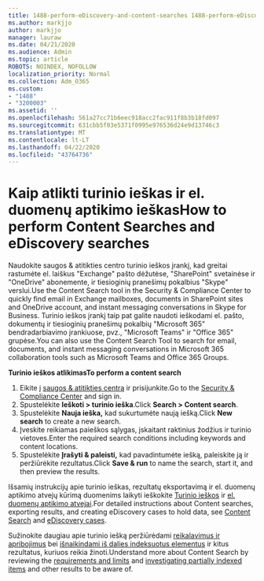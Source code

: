 ```yaml
---
title: 1488-perform-eDiscovery-and-content-searches 1488-perform-eDiscovery-and-content-searches 1488-perform-eDiscovery-and-content-searches 14
ms.author: markjjo
author: markjjo
manager: lauraw
ms.date: 04/21/2020
ms.audience: Admin
ms.topic: article
ROBOTS: NOINDEX, NOFOLLOW
localization_priority: Normal
ms.collection: Adm_O365
ms.custom:
- "1488"
- "3200003"
ms.assetid: ''
ms.openlocfilehash: 561a27cc71b6eec918acc2fac911f8b3b18fd097
ms.sourcegitcommit: 631cbb5f03e5371f0995e976536d24e9d13746c3
ms.translationtype: MT
ms.contentlocale: lt-LT
ms.lasthandoff: 04/22/2020
ms.locfileid: "43764736"
---
```

# <a name="how-to-perform-content-searches-and-ediscovery-searches"></a><span data-ttu-id="a7955-102">Kaip atlikti turinio ieškas ir el. duomenų aptikimo ieškas</span><span class="sxs-lookup"><span data-stu-id="a7955-102">How to perform Content Searches and eDiscovery searches</span></span>

<span data-ttu-id="a7955-103">Naudokite saugos & atitikties centro turinio ieškos įrankį, kad greitai rastumėte el. laiškus "Exchange" pašto dėžutėse, "SharePoint" svetainėse ir "OneDrive" abonemente, ir tiesioginių pranešimų pokalbius "Skype" verslui.</span><span class="sxs-lookup"><span data-stu-id="a7955-103">Use the Content Search tool in the Security & Compliance Center to quickly find email in Exchange mailboxes, documents in SharePoint sites and OneDrive account, and instant messaging conversations in Skype for Business.</span></span> <span data-ttu-id="a7955-104">Turinio ieškos įrankį taip pat galite naudoti ieškodami el. pašto, dokumentų ir tiesioginių pranešimų pokalbių "Microsoft 365" bendradarbiavimo įrankiuose, pvz., "Microsoft Teams" ir "Office 365" grupėse.</span><span class="sxs-lookup"><span data-stu-id="a7955-104">You can also use the Content Search Tool to search for email, documents, and instant messaging conversations in Microsoft 365 collaboration tools such as Microsoft Teams and Office 365 Groups.</span></span>

<span data-ttu-id="a7955-105">**Turinio ieškos atlikimas**</span><span class="sxs-lookup"><span data-stu-id="a7955-105">**To perform a content search**</span></span>

1. <span data-ttu-id="a7955-106">Eikite į [saugos & atitikties centrą](https://protection.office.com) ir prisijunkite.</span><span class="sxs-lookup"><span data-stu-id="a7955-106">Go to the [Security & Compliance Center](https://protection.office.com) and sign in.</span></span>
2. <span data-ttu-id="a7955-107">Spustelėkite **Ieškoti > turinio ieška**.</span><span class="sxs-lookup"><span data-stu-id="a7955-107">Click **Search > Content search**.</span></span>
3. <span data-ttu-id="a7955-108">Spustelėkite **Nauja ieška,** kad sukurtumėte naują iešką.</span><span class="sxs-lookup"><span data-stu-id="a7955-108">Click **New search** to create a new search.</span></span>
4. <span data-ttu-id="a7955-109">Įveskite reikiamas paieškos sąlygas, įskaitant raktinius žodžius ir turinio vietoves.</span><span class="sxs-lookup"><span data-stu-id="a7955-109">Enter the required search conditions including keywords and content locations.</span></span>  
5. <span data-ttu-id="a7955-110">Spustelėkite **Įrašyti & paleisti,** kad pavadintumėte iešką, paleiskite ją ir peržiūrėkite rezultatus.</span><span class="sxs-lookup"><span data-stu-id="a7955-110">Click **Save & run** to name the search, start it, and then preview the results.</span></span>

<span data-ttu-id="a7955-111">Išsamių instrukcijų apie turinio ieškas, rezultatų eksportavimą ir el. duomenų aptikimo atvejų kūrimą duomenims laikyti ieškokite [Turinio ieškos](https://docs.microsoft.com/office365/securitycompliance/content-search) ir [el. duomenų aptikimo atvejai](https://docs.microsoft.com/office365/securitycompliance/ediscovery-cases).</span><span class="sxs-lookup"><span data-stu-id="a7955-111">For detailed instructions about Content searches, exporting results, and creating eDiscovery cases to hold data, see [Content Search](https://docs.microsoft.com/office365/securitycompliance/content-search) and [eDiscovery cases](https://docs.microsoft.com/office365/securitycompliance/ediscovery-cases).</span></span>

<span data-ttu-id="a7955-112">Sužinokite daugiau apie turinio iešką peržiūrėdami [reikalavimus ir apribojimus](https://docs.microsoft.com/office365/securitycompliance/limits-for-content-search) bei [išnaikindami iš dalies indeksuotus elementus](https://docs.microsoft.com/office365/securitycompliance/investigating-partially-indexed-items-in-ediscovery) ir kitus rezultatus, kuriuos reikia žinoti.</span><span class="sxs-lookup"><span data-stu-id="a7955-112">Understand more about Content Search by reviewing the [requirements and limits](https://docs.microsoft.com/office365/securitycompliance/limits-for-content-search) and  [investigating partially indexed items](https://docs.microsoft.com/office365/securitycompliance/investigating-partially-indexed-items-in-ediscovery) and other results to be aware of.</span></span>